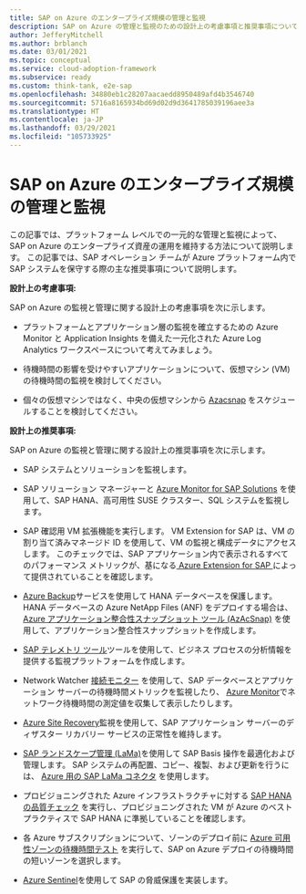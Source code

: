 ```yaml
---
title: SAP on Azure のエンタープライズ規模の管理と監視
description: SAP on Azure の管理と監視のための設計上の考慮事項と推奨事項について説明します。
author: JefferyMitchell
ms.author: brblanch
ms.date: 03/01/2021
ms.topic: conceptual
ms.service: cloud-adoption-framework
ms.subservice: ready
ms.custom: think-tank, e2e-sap
ms.openlocfilehash: 34880eb1c28207aacaedd8950489afd4b3546740
ms.sourcegitcommit: 5716a8165934bd69d02d9d3641785039196aee3a
ms.translationtype: HT
ms.contentlocale: ja-JP
ms.lasthandoff: 03/29/2021
ms.locfileid: "105733925"
---
```

# <a name="enterprise-scale-management-and-monitoring-for-sap-on-azure"></a>SAP on Azure のエンタープライズ規模の管理と監視

この記事では、プラットフォーム レベルでの一元的な管理と監視によって、SAP on Azure のエンタープライズ資産の運用を維持する方法について説明します。 この記事では、SAP オペレーション チームが Azure プラットフォーム内で SAP システムを保守する際の主な推奨事項について説明します。

**設計上の考慮事項:**

SAP on Azure の監視と管理に関する設計上の考慮事項を次に示します。

- プラットフォームとアプリケーション層の監視を確立するための Azure Monitor と Application Insights を備えた一元化された Azure Log Analytics ワークスペースについて考えてみましょう。

- 待機時間の影響を受けやすいアプリケーションについて、仮想マシン (VM) の待機時間の監視を検討してください。

- 個々の仮想マシンではなく、中央の仮想マシンから [Azacsnap](/azure/azure-netapp-files/azacsnap-introduction) をスケジュールすることを検討してください。

**設計上の推奨事項:**

SAP on Azure の監視と管理に関する設計上の推奨事項を次に示します。

- SAP システムとソリューションを監視します。

- SAP ソリューション マネージャーと [Azure Monitor for SAP Solutions](/azure/virtual-machines/workloads/sap/azure-monitor-overview) を使用して、SAP HANA、高可用性 SUSE クラスター、SQL システムを監視します。

- SAP 確認用 VM 拡張機能を実行します。 VM Extension for SAP は、VM の割り当て済みマネージド ID を使用して、VM の監視と構成データにアクセスします。 このチェックでは、SAP アプリケーション内で表示されるすべてのパフォーマンス メトリックが、基になる[ Azure Extension for SAP ](/azure/virtual-machines/workloads/sap/deployment-guide)によって提供されていることを確認します。

- [Azure Backup](/azure/virtual-machines/workloads/sap/sap-hana-backup-guide)サービスを使用して HANA データベースを保護します。 HANA データベースの Azure NetApp Files (ANF) をデプロイする場合は、[Azure アプリケーション整合性スナップショット ツール (AzAcSnap)](/azure/azure-netapp-files/azacsnap-introduction) を使用して、アプリケーション整合性スナップショットを作成します。

- [SAP テレメトリ ツール](https://github.com/microsoft/saptelemetry)ツールを使用して、ビジネス プロセスの分析情報を提供する監視プラットフォームを作成します。

- Network Watcher [接続モニター](/azure/network-watcher/connection-monitor) を使用して、SAP データベースとアプリケーション サーバーの待機時間メトリックを監視したり、 [Azure Monitor](https://techcommunity.microsoft.com/t5/running-sap-applications-on-the/collecting-and-displaying-niping-network-latency-measurements/ba-p/1833979)でネットワーク待機時間の測定値を収集して表示したりします。

- [Azure Site Recovery](/azure/site-recovery/monitoring-common-questions)監視を使用して、SAP アプリケーション サーバーのディザスター リカバリー サービスの正常性を維持します。

- [SAP ランドスケープ管理 (LaMa)](https://www.sap.com/products/landscape-management.html)を使用して SAP Basis 操作を最適化および管理します。 SAP システムの再配置、コピー、複製、および更新を行うには、 [Azure 用の SAP LaMa コネクタ](/azure/virtual-machines/workloads/sap/lama-installation) を使用します。

- プロビジョニングされた Azure インフラストラクチャに対する [SAP HANA の品質チェック](https://github.com/Azure/SAP-on-Azure-Scripts-and-Utilities/tree/main/QualityCheck) を実行し、プロビジョニングされた VM が Azure のベスト プラクティスで SAP HANA に準拠していることを確認します。

- 各 Azure サブスクリプションについて、ゾーンのデプロイ前に [Azure 可用性ゾーンの待機時間テスト](https://github.com/Azure/SAP-on-Azure-Scripts-and-Utilities/tree/main/AvZone-Latency-Test) を実行して、SAP on Azure デプロイの待機時間の短いゾーンを選択します。

- [Azure Sentinel](/azure/sentinel/overview)を使用して SAP の脅威保護を実装します。
